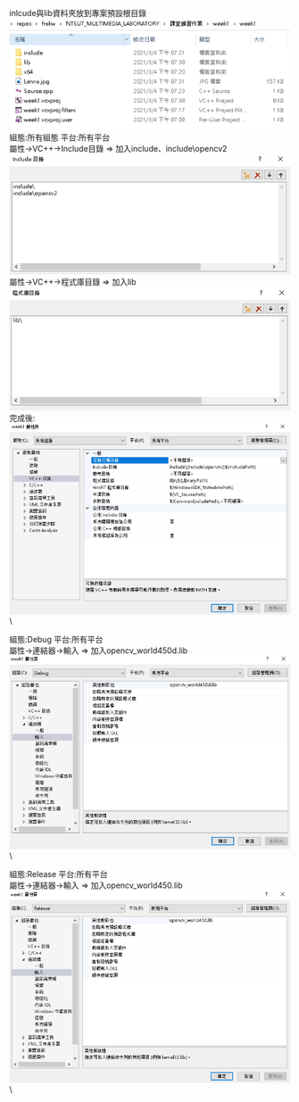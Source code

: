 inlcude與lib資料夾放到專案預設根目錄\
![image](include_and_lib.PNG)\
組態:所有組態	平台:所有平台\
屬性->VC++->Include目錄 => 加入include、include\opencv2\
![image](include.PNG)\
屬性->VC++->程式庫目錄 => 加入lib\
![image](lib.PNG)\
完成後:\
![image](all.PNG)\


組態:Debug	平台:所有平台\
屬性->連結器->輸入 => 加入opencv_world450d.lib\
![image](debug.PNG)\

組態:Release	平台:所有平台\
屬性->連結器->輸入 => 加入opencv_world450.lib\
![image](release.PNG)\
